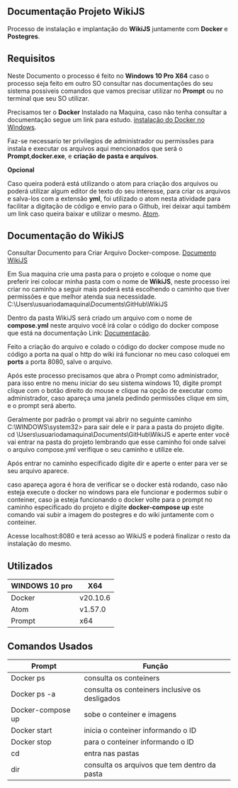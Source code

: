 ## Documentação Projeto WikiJS

Processo de instalação e implantação do **WikiJS** juntamente com **Docker** e **Postegres**.

## Requisitos

Neste Documento o processo é feito no **Windows 10 Pro X64** caso o processo seja feito em outro SO consultar nas documentações do seu sistema possiveis comandos que vamos precisar utilizar no **Prompt** ou no terminal que seu SO utilizar.

Precisamos ter o **Docker** Instalado na Maquina, caso não tenha consultar a documentação segue um link para estudo.
[instalação do Docker no Windows](https://docs.docker.com/docker-for-windows/install/).

Faz-se necessario ter privilegios de administrador ou permissões para instala e executar os arquivos aqui mencionados que será o **Prompt**,**docker.exe**, e **criação de pasta e arquivos**.

**Opcional**

Caso queira poderá está utilizando o atom para criação dos arquivos ou poderá utilizar algum editor de texto do seu interesse, para criar os arquivos e salva-los com a extensão **yml**, foi utilizado o atom nesta atividade para facilitar a digitação de código e envio para o Github, irei deixar aqui também um link caso queira baixar e utilizar o mesmo.
[Atom](https://atom.io/).

## Documentação do WikiJS

Consultar Documento para Criar Arquivo Docker-compose.
[Documento WikiJS](https://docs.requarks.io/install/docker)

Em Sua maquina crie uma pasta para o projeto e coloque o nome que preferir irei colocar minha pasta com o nome de **WikiJS**, neste processo irei criar no caminho a seguir mais poderá está escolhendo o caminho que tiver permissões e que melhor atenda sua necessidade.
C:\Users\usuariodamaquina\Documents\GitHub\WikiJS

Dentro da pasta WikiJS será criado um arquivo com o nome de **compose.yml** neste arquivo você irá colar o código do docker compose que está na documentação
Link: [Documentação](https://docs.requarks.io/install/docker).

Feito a criação do arquivo e colado o código do docker compose mude no código a porta na qual o http do wiki irá funcionar no meu caso coloquei em **ports** a porta 8080, salve o arquivo.

Após este processo precisamos que abra o Prompt como administrador, para isso entre no menu iniciar do seu sistema windows 10, digite prompt clique com o botão direito do mouse e clique na opção de executar como administrador, caso apareça uma janela pedindo permissões clique em sim, e o prompt será aberto.

Geralmente por padrão o prompt vai abrir no seguinte caminho C:\WINDOWS\system32> para sair dele e ir para a pasta do projeto digite.
cd \Users\usuariodamaquina\Documents\GitHub\WikiJS
e aperte enter você vai entrar na pasta do projeto lembrando que esse caminho foi onde salvei o arquivo compose.yml verifique o seu caminho e utilize ele.

Após entrar no caminho especificado digite dir e aperte o enter para ver se seu arquivo aparece.

caso apareça agora é hora de verificar se o docker está rodando, caso não esteja execute o docker no windows para ele funcionar e podermos subir o conteiner, caso ja esteja funcionando o docker volte para o prompt no caminho especificado do projeto e digite **docker-compose up** este comando vai subir a imagem do postegres e do wiki juntamente com o conteiner.

Acesse localhost:8080 e terá acesso ao WikiJS e poderá finalizar o resto da instalação do mesmo.

## Utilizados

|WINDOWS 10 pro    |X64        |
|------------------|-----------|
|Docker            |v20.10.6   |
|Atom              |v1.57.0    |
|Prompt            |x64        |

## Comandos Usados

|Prompt            |Função                                         |
|------------------|-----------------------------------------------|
|Docker ps         |consulta os conteiners                         |
|Docker ps -a      |consulta os conteiners inclusive os desligados |
|Docker-compose up |sobe o conteiner e imagens                     |  
|Docker start      |inicia o conteiner informando o ID             |
|Docker stop       |para o conteiner informando o ID               |
|cd                |entra nas pastas                               |
|dir               |consulta os arquivos que tem dentro da pasta   |
